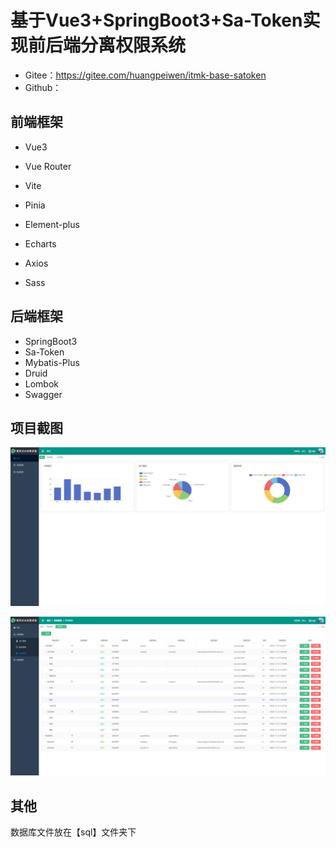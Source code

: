 # 基于Vue3+SpringBoot3+Sa-Token实现前后端分离权限系统

- Gitee：https://gitee.com/huangpeiwen/itmk-base-satoken
- Github：

## 前端框架

- Vue3
- Vue Router
- Vite
- Pinia
- Element-plus
- Echarts

- Axios
- Sass

## 后端框架

- SpringBoot3
- Sa-Token
- Mybatis-Plus
- Druid
- Lombok
- Swagger

## 项目截图

![1](.\doc\images\10004.png)

![1](.\doc\images\10005.png)

## 其他

数据库文件放在【sql】文件夹下
